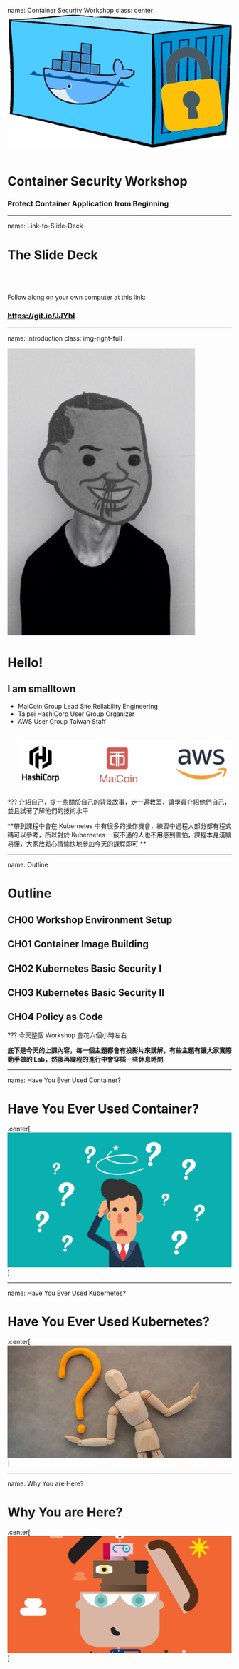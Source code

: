 name: Container Security Workshop
class: center
![:scale 60%](images/intro/cover.png)
<br><br>
# Container Security Workshop
### Protect Container Application from Beginning

---
name: Link-to-Slide-Deck
# The Slide Deck
<br><br><br>
Follow along on your own computer at this link:

### <https://git.io/JJYbI>

---
name: Introduction
class: img-right-full

![](images/intro/profile.png)

# Hello!
## I am smalltown
  - MaiCoin Group Lead Site Reliability Engineering
  - Taipei HashiCorp User Group Organizer
  - AWS User Group Taiwan Staff
<br><br><br>
![:scale 100%](images/intro/profile-org.png)


???
介紹自己，提一些關於自己的背景故事，走一遍教室，讓學員介紹他們自己，並且試著了解他們的技術水平

 **帶到課程中會在 Kubernetes 中有很多的操作機會，練習中過程大部分都有程式碼可以參考，所以對於 Kubernetes 一竅不通的人也不用感到害怕，課程本身淺顯易懂，大家放鬆心情愉快地參加今天的課程即可
**

---
name: Outline
# Outline

## CH00 Workshop Environment Setup<br>
## CH01 Container Image Building<br>
## CH02 Kubernetes Basic Security I<br>
## CH03 Kubernetes Basic Security II<br>
## CH04 Policy as Code<br>

???
今天整個 Workshop 會花六個小時左右

**底下是今天的上課內容，每一個主題都會有投影片來講解，有些主題有讓大家實際動手做的 Lab，然後再課程的進行中會穿插一些休息時間**

---
name: Have You Ever Used Container?
# Have You Ever Used Container?

.center[![:scale 60%](images/intro/using-container-question.png)]

---
name: Have You Ever Used Kubernetes?
# Have You Ever Used Kubernetes?

.center[![:scale 60%](images/intro/k8s-question.png)]

---
name: Why You are Here?
# Why You are Here?

.center[![:scale 60%](images/intro/why-you-here.png)]